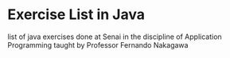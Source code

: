 # Exercise List in Java

list of java exercises done at Senai in the discipline of Application Programming taught by Professor Fernando Nakagawa
